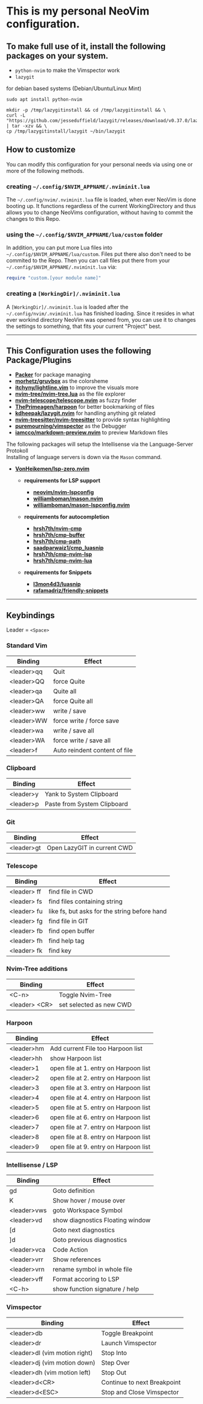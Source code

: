 # This is my personal NeoVim configuration.

## To make full use of it, install the following packages on your system.
- `python-nvim` to make the Vimspector work
- `lazygit`

for debian based systems (Debian/Ubuntu/Linux Mint)
```shell
sudo apt install python-nvim 

mkdir -p /tmp/lazygitinstall && cd /tmp/lazygitinstall && \
curl -L "https://github.com/jesseduffield/lazygit/releases/download/v0.37.0/lazygit_0.37.0_Linux_x86_64.tar.gz" | tar -xzv && \
cp /tmp/lazygitinstall/lazygit ~/bin/lazygit
```

## How to customize
You can modify this configuration for your personal needs via using one or more of the 
following methods.

### creating `~/.config/$NVIM_APPNAME/.nvimínit.lua` 
The `~/.config/nvim/.nviminit.lua` file is loaded, when ever NeoVim is done booting up.
It functions regardless of the current WorkingDirectory and thus allows you to 
change NeoVims configuration, without having to commit the changes to this Repo.

### using the `~/.config/$NVIM_APPNAME/lua/custom` folder
In addition, you can put more Lua files into `~/.config/$NVIM_APPNAME/lua/custom`.
Files put there also don't need to be commited to the Repo. Then you can call
files put there from your `~/.config/$NVIM_APPNAME/.nvimínit.lua` via:
```lua
require "custom.[your module name]"
```


### creating a `[WorkingDir]/.nviminit.lua`
A `[WorkingDir]/.nviminit.lua` is loaded after the `~/.config/nvim/.nvimínit.lua` has finished
loading. Since it resides in what ever workind directory NeoVim was opened from,
you can use it to changes the settings to something, that fits your current "Project" best.


---
## This Configuration uses the following Package/Plugins
- **[Packer](https://github.com/wbthomason/packer.nvim)** for package managing
- **[morhetz/gruvbox](https://github.com/morhetz/gruvbox)** as the colorsheme  
- **[itchyny/lightline.vim](https://github.com/itchyny/lightline.vim)** to improve the visuals more 
- **[nvim-tree/nvim-tree.lua](https://github.com/nvim-tree/nvim-tree.lua)** as the file explorer
- **[nvim-telescope/telescope.nvim](https://github.com/nvim-telescope/telescope.nvim)** as fuzzy finder
- **[ThePrimeagen/harpoon](https://github.com/ThePrimeagen/harpoon)** for better bookmarking of files
- **[kdheepak/lazygit.nvim](https://github.com/kdheepak/lazygit.nvim)** for handling anything git related
- **[nvim-treesitter/nvim-treesitter](https://github.com/nvim-treesitter/nvim-treesitter)** to provide syntax highlighting
- **[puremourning/vimspector](https://github.com/puremourning/vimspector)** as the Debugger
- **[iamcco/markdown-preview.nvim](https://github.com/iamcco/markdown-preview.nvim)** to preview Markdown files

The following packages will setup the Intellisense via the Language-Server Protokoll  
Installing of language servers is down via the `Mason` command.

- **[VonHeikemen/lsp-zero.nvim](https://github.com/VonHeikemen/lsp-zero.nvim)**
    - **requirements for LSP support**
        - **[neovim/nvim-lspconfig](https://github.com/neovim/nvim-lspconfig)**
        - **[williamboman/mason.nvim](https://github.com/williamboman/mason.nvim)**
        - **[williamboman/mason-lspconfig.nvim](https://github.com/williamboman/mason-lspconfig.nvim)**

    - **requirements for autocompletion**
        - **[hrsh7th/nvim-cmp](https://github.com/hrsh7th/nvim-cmp)**
        - **[hrsh7th/cmp-buffer](https://github.com/hrsh7th/cmp-buffer)**
        - **[hrsh7th/cmp-path](https://github.com/hrsh7th/cmp-path)**
        - **[saadparwaiz1/cmp_luasnip](https://github.com/saadparwaiz1/cmp_luasnip)**
        - **[hrsh7th/cmp-nvim-lsp](https://github.com/hrsh7th/cmp-nvim-lsp)**
        - **[hrsh7th/cmp-nvim-lua](https://github.com/hrsh7th/cmp-nvim-lua)**

    - **requirements for Snippets**
        - **[l3mon4d3/luasnip](https://github.com/l3mon4d3/luasnip)**
        - **[rafamadriz/friendly-snippets](https://github.com/rafamadriz/friendly-snippets)**
---
## Keybindings

Leader = ` <Space> `

### Standard Vim
| Binding | Effect |
|---------|--------|
\<leader>qq | Quit |
\<leader>QQ | force Quite |
\<leader>qa | Quite all |
\<leader>QA | force Quite all|
\<leader>ww | write / save |
\<leader>WW | force write / force save |
\<leader>wa | write / save all |
\<leader>WA | force write / save all |
\<leader>f |  Auto reindent content of file |

### Clipboard
| Binding | Effect |
|---------|--------|
\<leader>y | Yank to System Clipboard |      
\<leader>p | Paste from System Clipboard |      

### Git
| Binding | Effect |
|---------|--------|
\<leader>gt | Open LazyGIT in current CWD |

### Telescope
| Binding | Effect |
|---------|--------|
\<leader> ff | find file in CWD 
\<leader> fs | find files containing string
\<leader> fu | like fs, but asks for the string before hand
\<leader> fg | find file in GIT
\<leader> fb | find open buffer
\<leader> fh | find help tag
\<leader> fk | find key


###  Nvim-Tree additions
| Binding | Effect |
|---------|--------|
\<C-n> | Toggle Nvim-Tree
\<leader> \<CR> | set selected as new CWD


### Harpoon
| Binding | Effect |
|---------|--------|
\<leader>hm | Add current File too Harpoon list |
\<leader>hh | show Harpoon list |
\<leader>1 | open file at 1. entry on Harpoon list |
\<leader>2 | open file at 2. entry on Harpoon list |
\<leader>3 | open file at 3. entry on Harpoon list |
\<leader>4 | open file at 4. entry on Harpoon list |
\<leader>5 | open file at 5. entry on Harpoon list |
\<leader>6 | open file at 6. entry on Harpoon list |
\<leader>7 | open file at 7. entry on Harpoon list |
\<leader>8 | open file at 8. entry on Harpoon list |
\<leader>9 | open file at 9. entry on Harpoon list |


### Intellisense / LSP
| Binding | Effect |
|---------|--------|
gd | Goto definition |
K | Show hover / mouse over |
\<leader>vws | goto Workspace Symbol|
\<leader>vd | show diagnostics Floating window|
\[d | Goto next diagnostics |
\]d | Goto previous diagnostics |
\<leader>vca | Code Action |
\<leader>vrr | Show references |
\<leader>vrn | rename symbol in whole file|
\<leader>vff | Format accoring to LSP |
\<C-h> | show function signature / help |


### Vimspector
| Binding | Effect |
|---------|--------|
\<leader>db| Toggle Breakpoint |  
\<leader>dr| Launch Vimspector |  
\<leader>dl (vim motion right)| Stop Into |  
\<leader>dj (vim motion down)| Step Over |  
\<leader>dh (vim motion left) | Stop Out |  
\<leader>d\<CR>| Continue to next Breakpoint |
\<leader>d\<ESC>| Stop and Close Vimspector |  

